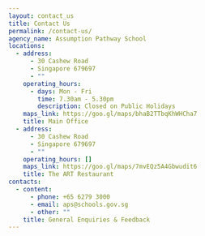 ```yaml
---
layout: contact_us
title: Contact Us
permalink: /contact-us/
agency_name: Assumption Pathway School
locations:
  - address:
      - 30 Cashew Road
      - Singapore 679697
      - ""
    operating_hours:
      - days: Mon - Fri
        time: 7.30am - 5.30pm
        description: Closed on Public Holidays
    maps_link: https://goo.gl/maps/bhaB2TTbqKhWHCha7
    title: Main Office
  - address:
      - 30 Cashew Road
      - Singapore 679697
      - ""
    operating_hours: []
    maps_link: https://goo.gl/maps/7mvEQz5A4Gbwudit6
    title: The ART Restaurant
contacts:
  - content:
      - phone: +65 6279 3000
      - email: aps@schools.gov.sg
      - other: ""
    title: General Enquiries & Feedback
---
```

